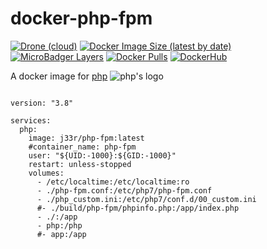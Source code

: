 # docker-php-fpm
[![Drone (cloud)](https://img.shields.io/drone/build/jee-r/docker-php-fpm?style=flat-square)](https://cloud.drone.io/jee-r/docker-php-fpm)
[![Docker Image Size (latest by date)](https://img.shields.io/docker/image-size/j33r/php-fpm?style=flat-square)](https://microbadger.com/images/j33r/php-fpm)
[![MicroBadger Layers](https://img.shields.io/microbadger/layers/j33r/php-fpm?style=flat-square)](https://microbadger.com/images/j33r/php-fpm)
[![Docker Pulls](https://img.shields.io/docker/pulls/j33r/php-fpm?style=flat-square)](https://hub.docker.com/r/j33r/php-fpm)
[![DockerHub](https://img.shields.io/badge/Dockerhub-j33r/php-fpm-%232496ED?logo=docker&style=flat-square)](https://hub.docker.com/r/j33r/php-fpm)

A docker image for [php](https://www.php.net) ![php's logo](https://i.imgur.com/Sr3jtFC.png)


```

version: "3.8"

services:
  php:
    image: j33r/php-fpm:latest
    #container_name: php-fpm
    user: "${UID:-1000}:${GID:-1000}"
    restart: unless-stopped
    volumes:
      - /etc/localtime:/etc/localtime:ro
      - ./php-fpm.conf:/etc/php7/php-fpm.conf
      - ./php_custom.ini:/etc/php7/conf.d/00_custom.ini
      #- ./build/php-fpm/phpinfo.php:/app/index.php
      - ./:/app
      - php:/php
      #- app:/app

```
